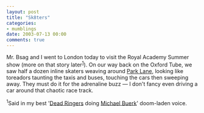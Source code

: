 ```yaml
---
layout: post
title: "Sk8ters"
categories:
- mumblings
date: 2003-07-13 00:00
comments: true
---
```


<p>Mr. Bsag and I went to London today to visit the Royal Academy Summer show (more on that story later<sup><a href="#fn1">1</a></sup>). On our way back on the Oxford Tube, we saw half a dozen inline skaters weaving around <a href="http://www.multimap.com/map/browse.cgi?X=528000&Y=180000&width=500&height=300&client=public&gride=528546&gridn=179994&keepicon=true&coordsys=gb&addr1=&addr2=&addr3=&pc=&advanced=&up.x=20&up.y=6&scale=10000">Park Lane</a>, looking like toreadors taunting the taxis and buses, touching the cars then sweeping away. They must do it for the adrenaline buzz &mdash; I don't fancy even driving a car around that chaotic race track.</p>

<p id="fn1"><sup>1</sup>Said in my best '<a href="http://www.bbc.co.uk/comedy/previews/index_deadringers.shtml" title="Dead Ringers on TV">Dead Ringers</a> doing <a href="http://www.bbc.co.uk/radio4/presenters/buerk_biog.shtml" title="Michael Buerk biography">Michael Buerk</a>' doom-laden voice.</p>



